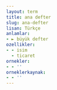 ```yaml
---
layout: term
title: ana defter
slug: ana-defter
lisan: Türkçe
anlamlar:
- ► büyük defter
ozellikler:
- - isim
  - ticaret
ornekler:
- - ''
orneklerkaynak:
- - ''
---
```

